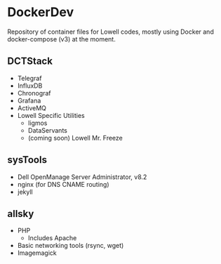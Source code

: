 # DockerDev
Repository of container files for Lowell codes, mostly using Docker 
and docker-compose (v3) at the moment.

## DCTStack
- Telegraf
- InfluxDB
- Chronograf
- Grafana
- ActiveMQ
- Lowell Specific Utilities
    - ligmos
    - DataServants
    - (coming soon) Lowell Mr. Freeze

## sysTools
- Dell OpenManage Server Administrator, v8.2
- nginx (for DNS CNAME routing)
- jekyll

## allsky
- PHP
    - Includes Apache
- Basic networking tools (rsync, wget)
- Imagemagick
